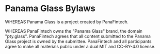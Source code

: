 # Panama Glass Bylaws

WHEREAS Panama Glass is a project created by PanaFintech.

WHEREAS PanaFintech owns the "Panama Glass" brand, the domain "pty.glass". PanaFintech agrees that all content submitted to the Panama Glass project is owned by the submittee. PanaFintech and all participants agree to make all materials public under a dual MIT and CC-BY-4.0 license.
